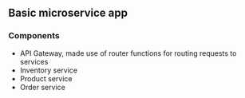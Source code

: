## Basic microservice app

### Components
* API Gateway, made use of router functions for routing requests to services
* Inventory service
* Product service
* Order service
